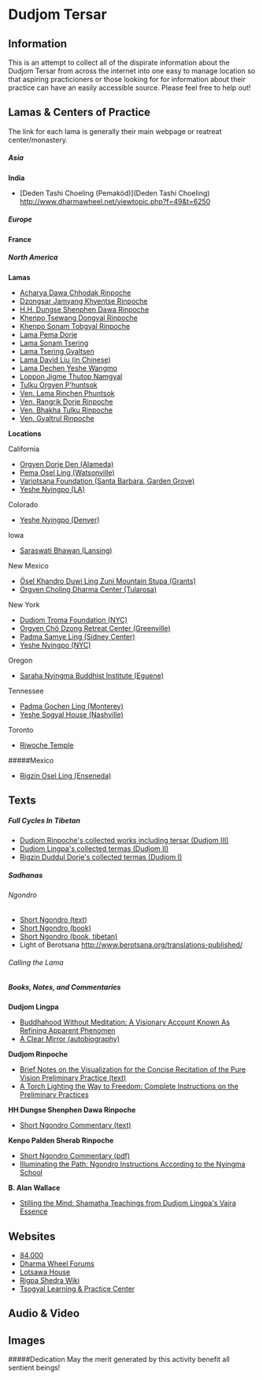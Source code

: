 # Dudjom Tersar

## Information

This is an attempt to collect all of the dispirate  information about the Dudjom Tersar from across the internet into one easy to manage location so that aspiring practicioners or those looking for for information about their practice can have an easily accessible source. Please feel free to help out!

## Lamas & Centers of Practice
The link for each lama is generally their main webpage or reatreat center/monastery. 

##### Asia

**India**

 - [Deden Tashi Choeling (Pemaköd)](Deden Tashi Choeling)
  <http://www.dharmawheel.net/viewtopic.php?f=49&t=6250>

##### Europe

**France**

##### North America
**Lamas**

- [Acharya Dawa Chhodak Rinpoche](http://www.saraswatibhawan.org/)
- [Dzongsar Jamyang Khyentse Rinpoche](http://www.khyentse.org) 
- [H.H. Dungse Shenphen Dawa Rinpoche](http://www.tersar.org)
- [Khenpo Tsewang Dongyal Rinpoche](http://www.padmasambhava.org)
- [Khenpo Sonam Tobgyal Rinpoche](http://www.riwoche.com/SonamRinpoche.html)
- [Lama Pema Dorje](http://sangchenpemachholing.org/)
- [Lama Sonam Tsering](http://www.vajrayana.org/)
- [Lama Tsering Gyaltsen](http://www.saraha.org/)
- [Lama David Liu (in Chinese)](http://www.clearlight.org/)
- [Lama Dechen Yeshe Wangmo](http://jnanasukha.org/connect)
- [Loppon Jigme Thutop Namgyal](http://lotusdharmagarden.org/Lotus_Dharma_Garden/About_Us.html) 
- [Tulku Orgyen P’huntsok](http://www.vairotsana.org/)
- [Ven. Lama Rinchen Phuntsok](http://www.dongakcholing.org/)
- [Ven. Rangrik Dorje Rinpoche](http://www.canadathromasangha.com/)
- [Ven. Bhakha Tulku Rinpoche](http://www.vairotsana.org/our-teachers/)
- [Ven. Gyaltrul Rinpoche](http://www.tashicholing.org/Gyatrul.html)  

**Locations**

California

- [Orgyen Dorje Den (Alameda)](http://www.orgyendorjeden.org)
- [Pema Osel Ling (Watsonville)](http://www.vajrayana.org)
- [Variotsana Foundation (Santa Barbara, Garden Grove)](http://www.vairotsana.org/)
- [Yeshe Nyingpo (LA)](http://www.tersar.org/?page_id=1127)
 
Colorado

- [Yeshe Nyingpo (Denver)](http://www.tersar.org/?page_id=1204)

Iowa

- [Saraswati Bhawan (Lansing)](http://saraswatibhawan.org/)

New Mexico

- [Ösel Khandro Duwi Ling Zuni Mountain Stupa (Grants)](http://www.zunimountainstupa.org/)
- [Orgyen Choling Dharma Center (Tularosa)](http://www.vairotsana.org/)

New York

- [Dudjom Troma Foundation (NYC)](http://dudjomtroma.org/home.html)
- [Orgyen Chö Dzong Retreat Center (Greenville)](http://www.tersar.org/?page_id=858)
- [Padma Samye Ling (Sidney Center)](http://www.padmasambhava.org)
- [Yeshe Nyingpo (NYC)](http://www.tersar.org/?page_id=946)

Oregon

- [Saraha Nyingma Buddhist Institute (Eguene)](http://www.saraha.org/)

Tennessee

- [Padma Gochen Ling (Monterey)](http://pbc-tn.org/about-us/gochen-ling)
- [Yeshe Sogyal House (Nashville)](http://www.pbc-tn.org)

Toronto

- [Riwoche Temple](http://www.riwoche.com/TorontoTemple.html)


#####Mexico

- [Rigzin Osel Ling (Enseneda)](http://saraswatibhawan.org/about-us-2/rigzin-osel-ling-mexico/)


## Texts

##### Full Cycles In Tibetan

- [Dudjom Rinpoche's collected works including tersar (Dudjom III)](http://tbrc.org/link?RID=W20869)
- [Dudjom Lingpa's collected termas (Dudjom II)](http://tbrc.org/link?RID=W28732)
- [Rigzin Duddul Dorje's collected termas (Dudjom I)](http://www.tbrc.org/#library_work_Object-W22123)



##### Sadhanas
###### Ngondro
- [Short Ngondro (text)](http://www.tersar.org/wp-content/uploads/2014/06/ShortNgondro.Original.pdf)
- [Short Ngondro (book)](http://www.padmasambhava.org/cart/catalog/product_info.php?products_id=175)
- [Short Ngondro (book, tibetan)](http://vimalatreasures.org/concise-dudjom-tersar-ngondro.aspx)
- Light of Berotsana <http://www.berotsana.org/translations-published/>

###### Calling the Lama

##### Books, Notes, and Commentaries
**Dudjom Lingpa**

- [Buddhahood Without Meditation: A Visionary Account Known As Refining Apparent Phenomen](http://www.amazon.com/Buddhahood-Without-Meditation-Visionary-Refining/dp/1881847330)
- [A Clear Mirror (autobiography)](http://www.amazon.com/gp/product/9627341673)

**Dudjom Rinpoche**

 - [Brief Notes on the Visualization for the Concise Recitation of the Pure Vision Preliminary Practice (text)](http://www.lotsawahouse.org/tibetan-masters/dudjom-rinpoche/dudjom-tersar-ngondro-notes)
 - [A Torch Lighting the Way to Freedom: Complete Instructions on the Preliminary Practices](http://www.amazon.com/Torch-Lighting-Way-Freedom-Instructions/dp/159030909X/)
 
**HH Dungse Shenphen Dawa Rinpoche**

- [Short Ngondro Commentary (text)](http://www.tersar.org/teachings-4/ngondro-teachings-may-2013/)
 
**Kenpo Palden Sherab Rinpoche**

- [Short Ngondro Commentary (pdf)](http://www.abuddhistlibrary.com/Buddhism/A%20-%20Tibetan%20Buddhism/Authors/Kenpo%20Palden%20Sherab%20Rinpoche/Commentary%20On%20Ngondro.pdf/Commentary.pdf)
- [Illuminating the Path: Ngondro Instructions According to the Nyingma School](http://www.padmasambhava.org/cart/catalog/product_info.php?products_id=105)


**B. Alan Wallace**

- [Stilling the Mind: Shamatha Teachings from Dudjom Lingpa's Vajra Essence](http://www.amazon.com/Stilling-Mind-Shamatha-Teachings-Lingpas/dp/0861716906/)


## Websites
- [84,000](http://84000.co/)
- [Dharma Wheel Forums](http://www.dharmawheel.net/viewforum.php?f=40)
- [Lotsawa House](http://www.lotsawahouse.org/)
- [Rigpa Shedra Wiki](http://www.rigpawiki.org/)
- [Tsogyal Learning & Practice Center](http://tsogyalonlinecourses.com)

## Audio & Video

## Images



#####Dedication
May the merit generated by this activity benefit all sentient beings!